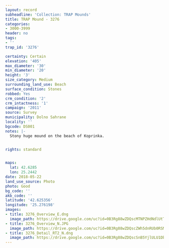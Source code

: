 ```yaml
---
layout: record
subheadline: 'Collection: TRAP Mounds'
title: TRAP Mound - 3276
categories:
- 3000-3999
header: no
tags:
- ''
trap_id: '3276'

certainty: Certain
elevation: '405'
max_diameter: '30'
min_diameter: '20'
height: '3'
size_category: Medium
surrounding_land_use: Beach
surface_condition: Stones
robbed: Yes
crm_condition: '2'
crm_intactness: '1'
campaign: '2011'
source: Survey
municipality: Dolno Sahrane
locality: ''
bgcode: DS001
notes: |-
  Stony huge mound on the beach of Koprinka.


rights: standard


maps:
  lat: 42.6285
  lon: 25.2442
date: 2018-05-22
land_use_source: Photo
photo: Good
bg_code: ''
akb_code: ''
latitude: '42.625356'
longitude: '25.276198'
images:
- title: 3276_Overview_E.dng
  image_path: https://drive.google.com/uc?id=0B3Rg88wZDQscMTNPZHdNdlUtTm8
- title: 3276_Overview_N.JPG
  image_path: https://drive.google.com/uc?id=0B3Rg88wZDQscZWh5dnRUb0RSM1E
- title: 3276_Detail_RT2_N.dng
  image_path: https://drive.google.com/uc?id=0B3Rg88wZDQscSnB5YjlULU1DbDg
---
```

